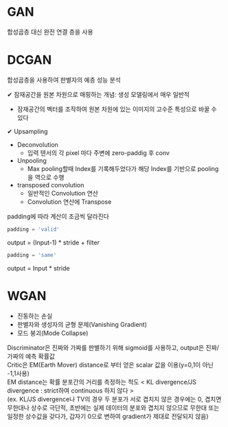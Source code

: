 # GAN
합성곱층 대신 완전 연결 층을 사용

# DCGAN
합성곱층을 사용하여 판별자의 예층 성능 분석

✔ 잠재공간을 원본 차원으로 매핑하는 개념: 생성 모델링에서 매우 일반적  
- 잠재공간의 벡터를 조작하여 원본 차원에 있는 이미지의 고수준 특성으로 바꿀 수 있다

✔ Upsampling
- Deconvolution
  - 입력 텐서의 각 pixel 마다 주변에 zero-paddig 후 conv
- Unpooling
  - Max pooling할때 Index를 기록해두었다가 해당 Index를 기반으로 pooling을 역으로 수행  
- transposed convolution
  - 일반적인 Convolution 연산
  - Convolution 연산에 Transpose  

padding에 따라 계산이 조금씩 달라진다  

```python
padding = 'valid'
```
output = (Input-1) * stride + filter

```python
padding = 'same'
```
output = Input * stride

# WGAN
- 진동하는 손실
- 판별자와 생성자의 균형 문제(Vanishing Gradient)
- 모드 붕괴(Mode Collapse)

Discriminator은 진짜와 가짜를 판별하기 위해 sigmoid를 사용하고, output은 진짜/가짜의 예측 확률값  
Critic은 EM(Earth Mover) distance로 부터 얻은 scalar 값을 이용(y=0,1이 아닌 -1,1사용)    
EM distance는 확률 분포간의 거리를 측정하는 척도 < KL divergence/JS divergence : strict하여 continuous 하지 않다 >  
(ex. KL/JS divergence나 TV의 경우 두 분포가 서로 겹치지 않은 경우에는 0, 겹치면 무한대나 상수로 극단적, 초반에는 실제 데이터의 분포와 겹치지 않으므로 무한대 또는 일정한 상수값을 갖다가, 갑자기 0으로 변하여 gradient가 제대로 전달되지 않음)
